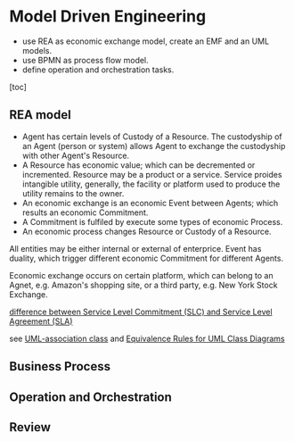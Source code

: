 # Model Driven Engineering

* use REA as economic exchange model, create an EMF and an UML models.
* use BPMN as process flow model.
* define operation and orchestration tasks.

[toc]

## REA model

* Agent has certain levels of Custody of a Resource. The custodyship of an Agent (person or system) allows Agent to exchange the custodyship with other Agent's Resource.
* A Resource has economic value; which can be decremented or incremented. Resource may be a product or a service. Service proides intangible utility, generally, the facility or platform used to produce the utility remains to the owner. 
* An economic exchange is an economic Event between Agents; which results an economic Commitment.
* A Commitment is fulfiled by execute some types of economic Process.
* An economic process changes Resource or Custody of a Resource. 

All entities may be either internal or external of enterprice. Event has duality, which trigger different economic Commitment for different Agents. 

Economic exchange occurs on certain platform, which can belong to an Agnet, e.g. Amazon's shopping site, or a third party, e.g. New York Stock Exchange.



[difference between Service Level Commitment (SLC) and Service Level Agreement (SLA)][1]


see [UML-association class][5] and [Equivalence Rules for UML Class Diagrams][6]

## Business Process 


## Operation and Orchestration


## Review 

[1]:http://it.toolbox.com/blogs/unix-admin/service-level-commitments-vs-service-level-agreements-65365
[5]:http://www.uml-diagrams.org/association.html
[6]:https://pdfs.semanticscholar.org/557c/48d4a4c3650167a83649bc12cecd357ac48b.pdf
